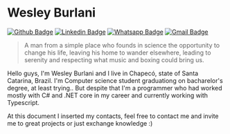 # Wesley Burlani

[![Github Badge](https://img.shields.io/badge/-Github-000?style=for-the-badge&logo=Github&logoColor=white&link=https://github.com/wesleyburlani)](https://github.com/wesleyburlani)
[![Linkedin Badge](https://img.shields.io/badge/-LinkedIn-blue?style=for-the-badge&logo=Linkedin&logoColor=white&link=https://www.linkedin.com/in/wesleyburlani/)](https://www.linkedin.com/in/wesleyburlani/)
[![Whatsapp Badge](https://img.shields.io/badge/-Whatsapp-4CA143?style=for-the-badge&labelColor=4CA143&logo=whatsapp&logoColor=white&link=https://api.whatsapp.com/send?phone=5511994519393&text=Hello)](https://api.whatsapp.com/send?phone=5511994519393&text=Hello)
[![Gmail Badge](https://img.shields.io/badge/-Gmail-c14438?style=for-the-badge&logo=Gmail&logoColor=white&link=mailto:wesleyburlani)](mailto:wesleyburlani)

>A man from a simple place who founds in science the opportunity to change his life, leaving his home to wander elsewhere, leading to serenity and respecting what music and boxing could bring us. 

Hello guys, I'm Wesley Burlani and I live in Chapecó, state of Santa Catarina, Brazil. I'm Computer science student graduationg on bacharelor's degree, at least trying.. But despite that I'm a programmer who had worked mostly with C# and .NET core in my career and currently working with Typescript.

At this document I inserted my contacts, feel free to contact me and invite me to great projects or just exchange knowledge :) 

